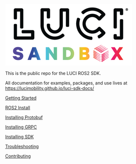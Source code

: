 ![LUCI Sandbox](static/images/sandbox-logo.png)

This is the public repo for the LUCI ROS2 SDK. 

All documentation for examples, packages, and use lives at  https://lucimobility.github.io/luci-sdk-docs/


[Getting Started](docs/1_Getting-Started/1_getting-started.md)

[ROS2 Install](docs/2_Installation/1_ros-install.md)


[Installing Protobuf](docs/2_Installation/2_install-protobuf.md)

[Installing GRPC](docs/2_Installation/3_install-grpc.md)

[Installing SDK](docs/2_Installation/4_luci-ros2-sdk-install.md)

[Troubleshooting](docs/troubleshooting.md)


[Contributing](docs/CONTRIBUTING.md)

